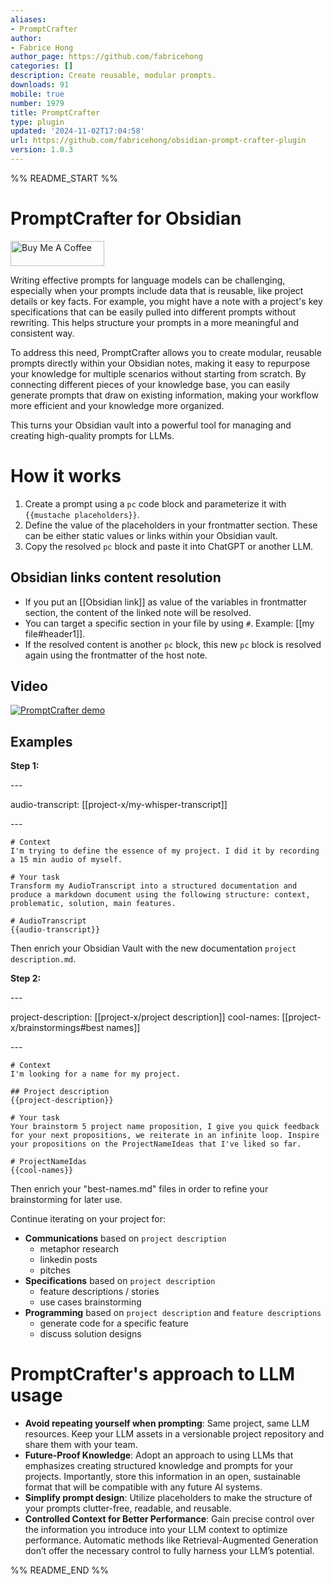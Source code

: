 ```yaml
---
aliases:
- PromptCrafter
author:
- Fabrice Hong
author_page: https://github.com/fabricehong
categories: []
description: Create reusable, modular prompts.
downloads: 91
mobile: true
number: 1979
title: PromptCrafter
type: plugin
updated: '2024-11-02T17:04:58'
url: https://github.com/fabricehong/obsidian-prompt-crafter-plugin
version: 1.0.3
---
```


%% README_START %%


# PromptCrafter for Obsidian
<a href="https://buymeacoffee.com/fabricehong" target="_blank"><img src="https://cdn.buymeacoffee.com/buttons/v2/default-yellow.png" alt="Buy Me A Coffee" style="height: 40px !important;width: 150px !important;" ></a>

Writing effective prompts for language models can be challenging, especially when your prompts include data that is reusable, like project details or key facts. For example, you might have a note with a project's key specifications that can be easily pulled into different prompts without rewriting. This helps structure your prompts in a more meaningful and consistent way.

To address this need, PromptCrafter allows you to create modular, reusable prompts directly within your Obsidian notes, making it easy to repurpose your knowledge for multiple scenarios without starting from scratch. By connecting different pieces of your knowledge base, you can easily generate prompts that draw on existing information, making your workflow more efficient and your knowledge more organized.

This turns your Obsidian vault into a powerful tool for managing and creating high-quality prompts for LLMs.

# How it works
1. Create a prompt using a ```pc``` code block and parameterize it with ```{{mustache placeholders}}```.
2. Define the value of the placeholders in your frontmatter section. These can be either static values or links within your Obsidian vault.
3. Copy the resolved ```pc``` block and paste it into ChatGPT or another LLM.

## Obsidian links content resolution
- If you put an \[\[Obsidian link\]\] as value of the variables in frontmatter section, the content of the linked note will be resolved.
- You can target a specific section in your file by using ```#```. Example: \[\[my file#header1\]\].
- If the resolved content is another ```pc``` block, this new ```pc``` block is resolved again using the frontmatter of the host note.

## Video
[![PromptCrafter demo](https://img.youtube.com/vi/ElGq7xhjBEI/0.jpg)](https://www.youtube.com/watch?v=ElGq7xhjBEI)

## Examples
**Step 1:**

\-\-\-

audio-transcript: \[\[project-x/my-whisper-transcript\]\]

\-\-\-

```pc
# Context
I'm trying to define the essence of my project. I did it by recording a 15 min audio of myself.

# Your task
Transform my AudioTranscript into a structured documentation and produce a markdown document using the following structure: context, problematic, solution, main features.

# AudioTranscript
{{audio-transcript}}
```
Then enrich your Obsidian Vault with the new documentation ```project description.md```.

**Step 2:**

\-\-\-

project-description: \[\[project-x/project description\]\]
cool-names: \[\[project-x/brainstormings#best names\]\]

\-\-\-

```pc
# Context
I'm looking for a name for my project.

## Project description
{{project-description}}

# Your task
Your brainstorm 5 project name proposition, I give you quick feedback for your next propositions, we reiterate in an infinite loop. Inspire your propositions on the ProjectNameIdeas that I've liked so far.

# ProjectNameIdas
{{cool-names}}
```
Then enrich your "best-names.md" files in order to refine your brainstorming for later use.

Continue iterating on your project for:
- **Communications** based on ```project description```
  - metaphor research
  - linkedin posts
  - pitches
- **Specifications** based on ```project description```
  - feature descriptions / stories
  - use cases brainstorming
- **Programming** based on ```project description``` and ```feature descriptions```
  - generate code for a specific feature
  - discuss solution designs

# PromptCrafter's approach to LLM usage
- **Avoid repeating yourself when prompting**: Same project, same LLM resources. Keep your LLM assets in a versionable project repository and share them with your team.
- **Future-Proof Knowledge**: Adopt an approach to using LLMs that emphasizes creating structured knowledge and prompts for your projects. Importantly, store this information in an open, sustainable format that will be compatible with any future AI systems.
- **Simplify prompt design**: Utilize placeholders to make the structure of your prompts clutter-free, readable, and reusable.
- **Controlled Context for Better Performance**: Gain precise control over the information you introduce into your LLM context to optimize performance. Automatic methods like Retrieval-Augmented Generation don’t offer the necessary control to fully harness your LLM’s potential.


%% README_END %%